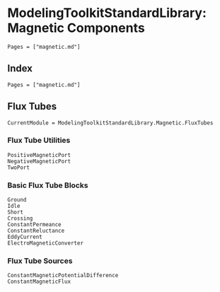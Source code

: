 # ModelingToolkitStandardLibrary: Magnetic Components


```@contents
Pages = ["magnetic.md"]
```
## Index
```@index
Pages = ["magnetic.md"]
```
## Flux Tubes
```@meta
CurrentModule = ModelingToolkitStandardLibrary.Magnetic.FluxTubes
```

### Flux Tube Utilities

```@docs
PositiveMagneticPort
NegativeMagneticPort
TwoPort
```

### Basic Flux Tube Blocks

```@docs
Ground
Idle
Short
Crossing
ConstantPermeance
ConstantReluctance
EddyCurrent
ElectroMagneticConverter
```

### Flux Tube Sources

```@docs
ConstantMagneticPotentialDifference
ConstantMagneticFlux
```